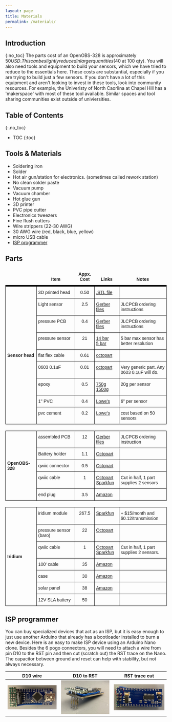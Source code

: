 ```yaml
---
layout: page
title: Materials
permalink: /materials/
---
```

## Introduction
{:no_toc}
The parts cost of an OpenOBS-328 is approximately $50 USD. This can be slightly reduced in larger quantities ($40 at 100 qty). You will also need tools and equipment to build your sensors, which we have tried to reduce to the essentials here. These costs are substantial, especially if you are trying to build just a few sensors. If you don't have a lot of this equipment and aren't looking to invest in these tools, look into community resources. For example, the Univeristy of North Caorlina at Chapel Hill has a 'makerspace' with most of these tool available. Similar spaces and tool sharing communities exist outside of univiersities. 

## Table of Contents 
{:.no_toc}
* TOC
{:toc}


## Tools & Materials
* Soldering iron
* Solder
* Hot air gun/station for electronics. (sometimes called rework station)
* No clean solder paste
* Vacuum pump
* Vacuum chamber
* Hot glue gun
* 3D printer
* PVC pipe cutter
* Electronics tweezers
* Fine flush cutters
* Wire strippers (22-30 AWG)
* 30 AWG wire (red, black, blue, yellow)
* micro USB cable
* [ISP programmer](#isp-programmer)

## Parts

<style type="text/css">
.tg  {border-collapse:collapse;border-spacing:0;}
.tg td{border-color:black;border-style:solid;border-width:1px;font-family:Arial, sans-serif;font-size:14px;
  overflow:hidden;padding:10px 5px;word-break:normal;}
.tg th{border-color:black;border-style:solid;border-width:1px;font-family:Arial, sans-serif;font-size:14px;
  font-weight:normal;overflow:hidden;padding:10px 5px;word-break:normal;}
.tg .tg-wp8o{border-color:#000000; text-align:center;vertical-align:top}
.tg .tg-73oq{border-color:#000000;text-align:left;vertical-align:top}
.tg .tg-jdb5{border-color:#000000;font-weight:bold;text-align:center;vertical-align:bottom; border-width: 0px 0px 5px 0px}
.tg .tg-1tol{border-color:#000000;font-weight:bold;text-align:left;vertical-align:middle}
.tg .tg-4e6d{border-color:#000000;color:#00E;text-align:left;text-decoration:underline;vertical-align:top}
.tg .tg-noSides{border-left:0px; border-right:0px}
</style>
<table class="tg">
<colgroup>
<col style="width: 15%">
<col style="width: 20%">
<col style="width: 10%">
<col style="width: 10%">
<col style="width: 20%">
</colgroup>
<thead>
  <tr>
    <th class="tg-jdb5"></th>
    <th class="tg-jdb5">Item</th>
    <th class="tg-jdb5">Appx. Cost</th>
    <th class="tg-jdb5">Links</th>
    <th class="tg-jdb5">Notes</th>
  </tr>
</thead>
<tbody>
  <tr>
    <td class="tg-1tol" rowspan="9">Sensor head</td>
    <td class="tg-73oq">3D printed head</td>
    <td class="tg-wp8o">0.50</td>
    <td class="tg-73oq"><a href="https://github.com/tedlanghorst/OpenOBS-328/blob/main/hardware/3D_print/sensor_head_single.stl" target="_blank" rel="noopener noreferrer">.STL file</a></td>
    <td class="tg-73oq"></td>
  </tr>
  <tr>
    <td class="tg-73oq">Light sensor</td>
    <td class="tg-wp8o">2.5</td>
    <td class="tg-73oq"><a href="https://github.com/tedlanghorst/OpenOBS-328/tree/main/hardware/PCBA/turbidity" target="_blank" rel="noopener noreferrer">Gerber files</a></td>
    <td class="tg-73oq">JLCPCB ordering instructions</td>
  </tr>
  <tr>
    <td class="tg-73oq">pressure PCB</td>
    <td class="tg-wp8o">0.4</td>
    <td class="tg-73oq"><a href="https://github.com/tedlanghorst/OpenOBS-328/tree/main/hardware/PCBA/pressure" target="_blank" rel="noopener noreferrer">Gerber files</a></td>
    <td class="tg-73oq">JLCPCB ordering instructions</td>
  </tr>
  <tr>
    <td class="tg-73oq">pressure sensor</td>
    <td class="tg-wp8o">21</td>
    <td class="tg-73oq"><a href="https://octopart.com/ms580314ba01-00-te+connectivity-59208930?r=sp" target="_blank" rel="noopener noreferrer">14 bar</a><br><a href="https://octopart.com/ms580305ba01-00-te+connectivity-59208929?r=sp" target="_blank" rel="noopener noreferrer">5 bar</a></td>
    <td class="tg-73oq">5 bar max sensor has better resolution</td>
  </tr>
  <tr>
    <td class="tg-73oq">flat flex cable</td>
    <td class="tg-wp8o">0.61</td>
    <td class="tg-73oq"><a href="https://octopart.com/search?q=5-1474644-0&currency=USD&specs=0" target="_blank" rel="noopener noreferrer">octopart</a></td>
    <td class="tg-73oq"></td>
  </tr>
  <tr>
    <td class="tg-73oq">0603 0.1uF</td>
    <td class="tg-wp8o">0.01</td>
    <td class="tg-73oq"><a href="https://octopart.com/cl10b104kb8nnwc-samsung-23795471?r=sp" target="_blank" rel="noopener noreferrer">octopart</a></td>
    <td class="tg-73oq">Very generic part. Any 0603 0.1uF will do.</td>
  </tr>
  <tr>
    <td class="tg-73oq">epoxy</td>
    <td class="tg-wp8o">0.5</td>
    <td class="tg-73oq"><a href="https://www.amazon.com/dp/B07RM5Z991" target="_blank" rel="noopener noreferrer">750g</a><br><a href="https://www.amazon.com/dp/B079Y9QFQS/" target="_blank" rel="noopener noreferrer">1500g</a></td>
    <td class="tg-73oq">20g per sensor</td>
  </tr>
  <tr>
    <td class="tg-73oq">1" PVC</td>
    <td class="tg-wp8o">0.4</td>
    <td class="tg-73oq"><a href="https://www.lowes.com/pd/1-in-dia-x-10-ft-L-450-PSI-PVC-Pipe/3133091" target="_blank" rel="noopener noreferrer">Lowe's</a></td>
    <td class="tg-73oq">6" per sensor</td>
  </tr>
  <tr>
    <td class="tg-73oq">pvc cement</td>
    <td class="tg-wp8o">0.2</td>
    <td class="tg-73oq"><a href="https://www.lowes.com/pd/Oatey-8-fl-oz-PVC-Cement/4750803" target="_blank" rel="noopener noreferrer">Lowe's</a></td>
    <td class="tg-73oq">cost based on 50 sensors</td>
  </tr>
  <tr>
    <td class="tg-noSides"></td>
    <td class="tg-noSides"></td>
    <td class="tg-noSides"></td>
    <td class="tg-noSides"></td>
    <td class="tg-noSides"></td>
  </tr>
  <tr>
    <td class="tg-1tol" rowspan="5">OpenOBS-328</td>
    <td class="tg-73oq">assembled PCB</td>
    <td class="tg-wp8o">12</td>
    <td class="tg-73oq"><a href="https://github.com/tedlanghorst/OpenOBS-328/tree/main/hardware/PCBA/logger" target="_blank" rel="noopener noreferrer">Gerber files</a></td>
    <td class="tg-73oq">JLCPCB ordering instruction</td>
  </tr>
  <tr>
    <td class="tg-73oq">Battery holder</td>
    <td class="tg-wp8o">1.1</td>
    <td class="tg-73oq"><a href="https://octopart.com/2460-keystone-17876?r=sp" target="_blank" rel="noopener noreferrer">Octopart</a></td>
    <td class="tg-73oq"></td>
  </tr>
  <tr>
    <td class="tg-73oq">qwiic connector</td>
    <td class="tg-wp8o">0.5</td>
    <td class="tg-73oq"><a href="https://octopart.com/sm04b-srss-tb%28lf%29%28sn%29-jst-289307?r=sp" target="_blank" rel="noopener noreferrer">Octopart</a></td>
    <td class="tg-73oq"></td>
  </tr>
  <tr>
    <td class="tg-73oq">qwiic cable</td>
    <td class="tg-wp8o">1</td>
    <td class="tg-73oq"><a href="https://octopart.com/prt-17257-sparkfun-115856491?r=sp" target="_blank" rel="noopener noreferrer">Octopart</a><br><a href="https://www.sparkfun.com/products/14429" target="_blank" rel="noopener noreferrer">Sparkfun</a></td>
    <td class="tg-73oq">Cut in half, 1 part supplies 2 sensors</td>
  </tr>
  <tr>
    <td class="tg-73oq">end plug</td>
    <td class="tg-wp8o">3.5</td>
    <td class="tg-73oq"><a href="https://www.amazon.com/dp/B09P12JQRD" target="_blank" rel="noopener noreferrer">Amazon</a></td>
    <td class="tg-73oq"></td>
  </tr>
  <tr>
    <td class="tg-noSides"></td>
    <td class="tg-noSides"></td>
    <td class="tg-noSides"></td>
    <td class="tg-noSides"></td>
    <td class="tg-noSides"></td>
  </tr>
  <tr>
    <td class="tg-1tol" rowspan="7">Iridium</td>
    <td class="tg-73oq">iridium module</td>
    <td class="tg-wp8o">267.5</td>
    <td class="tg-73oq"><a href="https://www.sparkfun.com/products/14498" target="_blank" rel="noopener noreferrer">Sparkfun</a></td>
    <td class="tg-73oq">+ $15/month and $0.12/transmission</td>
  </tr>
  <tr>
    <td class="tg-73oq">pressure sensor (baro)</td>
    <td class="tg-wp8o">22</td>
    <td class="tg-73oq"><a href="https://octopart.com/ms580302ba01-00-te+connectivity-59208928?r=sp" target="_blank" rel="noopener noreferrer">Octopart</a></td>
    <td class="tg-73oq"></td>
  </tr>
  <tr>
    <td class="tg-73oq">qwiic cable</td>
    <td class="tg-wp8o">1</td>
    <td class="tg-4e6d"><a href="https://octopart.com/prt-17257-sparkfun-115856491?r=sp" target="_blank" rel="noopener noreferrer">Octopart</a><br><a href="https://www.sparkfun.com/products/14429" target="_blank" rel="noopener noreferrer">Sparkfun</a></td>
    <td class="tg-73oq">Cut in half, 1 part supplies 2 sensors.</td>
  </tr>
  <tr>
    <td class="tg-73oq">100' cable</td>
    <td class="tg-wp8o">35</td>
    <td class="tg-4e6d"><a href="https://www.amazon.com/Monoprice-Access-Gauge-Conductor-Speaker/dp/B003KPYRJM/ref=d_pd_di_sccai_cn_sccl_2_2/147-5558742-6438149?pd_rd_w=XtCA6&content-id=amzn1.sym.e13de93e-5518-4644-8e6b-4ee5f2e0b062&pf_rd_p=e13de93e-5518-4644-8e6b-4ee5f2e0b062&pf_rd_r=2148BS7ECTT29JE6CXV4&pd_rd_wg=w4b3d&pd_rd_r=52dbf083-5f28-4a72-8769-5486458894c5&pd_rd_i=B003KPYRJM&psc=1" target="_blank" rel="noopener noreferrer">Amazon</a></td>
    <td class="tg-73oq"></td>
  </tr>
  <tr>
    <td class="tg-73oq">case</td>
    <td class="tg-wp8o">30</td>
    <td class="tg-4e6d"><a href="https://www.amazon.com/Olympia-Waterproof-Customizable-Equiment-Camera/dp/B08CXZNSK2/ref=sr_1_15?crid=JHF3WLPXNAAT&keywords=waterproof%2Bcase&qid=1683414354&sprefix=waterproof%2Bcase%2Caps%2C98&sr=8-15&th=1" target="_blank" rel="noopener noreferrer">Amazon</a></td>
    <td class="tg-73oq"></td>
  </tr>
  <tr>
    <td class="tg-73oq">solar panel</td>
    <td class="tg-wp8o">38</td>
    <td class="tg-4e6d"><a href="https://www.amazon.com/SOLPERK-Maintainer-Waterproof-Controller-Adjustable/dp/B091KGZGM3/ref=sr_1_3?crid=2H0AH8F0C328Y&keywords=12v%2Bsolar%2Bpanel&qid=1683414390&sprefix=12v%2Bsolar%2Bpanel%2Caps%2C103&sr=8-3&th=1" target="_blank" rel="noopener noreferrer">Amazon</a></td>
    <td class="tg-73oq"></td>
  </tr>
  <tr>
    <td class="tg-73oq">12V SLA battery</td>
    <td class="tg-wp8o">50</td>
    <td class="tg-4e6d"></td>
    <td class="tg-73oq"></td>
  </tr>
</tbody>
</table>

## ISP programmer
You can buy specialized devices that act as an ISP, but it is easy enough to just use another Arduino that already has a bootloader installed to burn a new device. Here is an easy to make ISP device using an Arduino Nano clone. Besides the 6 pogo connectors, you will need to attach a wire from pin D10 to the RST pin and then cut (scratch out) the RST trace on the Nano. The capacitor between ground and reset can help with stability, but not always necessary. 

D10 wire | D10 to RST | RST trace cut
|:------:|:----------:|:-----------:|
![](./assets/images/ISP_1.JPG)|![](./assets/images/ISP_2.JPG)|![](./assets/images/ISP_3.JPG)